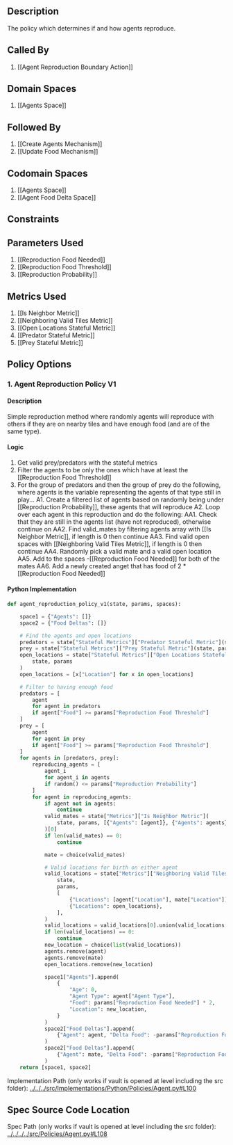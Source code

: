 ## Description

The policy which determines if and how agents reproduce.
## Called By
1. [[Agent Reproduction Boundary Action]]
## Domain Spaces
1. [[Agents Space]]
## Followed By
1. [[Create Agents Mechanism]]
2. [[Update Food Mechanism]]
## Codomain Spaces
1. [[Agents Space]]
2. [[Agent Food Delta Space]]
## Constraints
## Parameters Used
1. [[Reproduction Food Needed]]
2. [[Reproduction Food Threshold]]
3. [[Reproduction Probability]]
## Metrics Used
1. [[Is Neighbor Metric]]
2. [[Neighboring Valid Tiles Metric]]
3. [[Open Locations Stateful Metric]]
4. [[Predator Stateful Metric]]
5. [[Prey Stateful Metric]]
## Policy Options
### 1. Agent Reproduction Policy V1
#### Description
Simple reproduction method where randomly agents will reproduce with others if they are on nearby tiles and have enough food (and are of the same type).
#### Logic
1. Get valid prey/predators with the stateful metrics
2. Filter the agents to be only the ones which have at least the [[Reproduction Food Threshold]]
3. For the group of predators and then the group of prey do the following, where agents is the variable representing the agents of that type still in play...
A1. Create a filtered list of agents based on randomly being under [[Reproduction Probability]], these agents that will reproduce
A2. Loop over each agent in this reproduction and do the following:
AA1. Check that they are still in the agents list (have not reproduced), otherwise continue on
AA2. Find valid_mates by filtering agents array with [[Is Neighbor Metric]], if length is 0 then continue
AA3. Find valid open spaces with [[Neighboring Valid Tiles Metric]], if length is 0 then continue
AA4. Randomly pick a valid mate and a valid open location
AA5. Add to the spaces -[[Reproduction Food Needed]] for both of the mates
AA6. Add a newly created anget that has food of 2 * [[Reproduction Food Needed]]
#### Python Implementation
```python
def agent_reproduction_policy_v1(state, params, spaces):

    space1 = {"Agents": []}
    space2 = {"Food Deltas": []}

    # Find the agents and open locations
    predators = state["Stateful Metrics"]["Predator Stateful Metric"](state, params)
    prey = state["Stateful Metrics"]["Prey Stateful Metric"](state, params)
    open_locations = state["Stateful Metrics"]["Open Locations Stateful Metric"](
        state, params
    )
    open_locations = [x["Location"] for x in open_locations]

    # Filter to having enough food
    predators = [
        agent
        for agent in predators
        if agent["Food"] >= params["Reproduction Food Threshold"]
    ]
    prey = [
        agent
        for agent in prey
        if agent["Food"] >= params["Reproduction Food Threshold"]
    ]
    for agents in [predators, prey]:
        reproducing_agents = [
            agent_i
            for agent_i in agents
            if random() <= params["Reproduction Probability"]
        ]
        for agent in reproducing_agents:
            if agent not in agents:
                continue
            valid_mates = state["Metrics"]["Is Neighbor Metric"](
                state, params, [{"Agents": [agent]}, {"Agents": agents}]
            )[0]
            if len(valid_mates) == 0:
                continue

            mate = choice(valid_mates)

            # Valid locations for birth on either agent
            valid_locations = state["Metrics"]["Neighboring Valid Tiles Metric"](
                state,
                params,
                [
                    {"Locations": [agent["Location"], mate["Location"]]},
                    {"Locations": open_locations},
                ],
            )
            valid_locations = valid_locations[0].union(valid_locations[1])
            if len(valid_locations) == 0:
                continue
            new_location = choice(list(valid_locations))
            agents.remove(agent)
            agents.remove(mate)
            open_locations.remove(new_location)

            space1["Agents"].append(
                {
                    "Age": 0,
                    "Agent Type": agent["Agent Type"],
                    "Food": params["Reproduction Food Needed"] * 2,
                    "Location": new_location,
                }
            )
            space2["Food Deltas"].append(
                {"Agent": agent, "Delta Food": -params["Reproduction Food Needed"]}
            )
            space2["Food Deltas"].append(
                {"Agent": mate, "Delta Food": -params["Reproduction Food Needed"]}
            )
    return [space1, space2]
```
Implementation Path (only works if vault is opened at level including the src folder): [../../../src/Implementations/Python/Policies/Agent.py#L100](../../../src/Implementations/Python/Policies/Agent.py#L100)

## Spec Source Code Location

Spec Path (only works if vault is opened at level including the src folder): [../../../../src/Policies/Agent.py#L108](../../../../src/Policies/Agent.py#L108)

